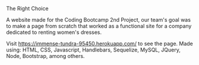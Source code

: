 The Right Choice 

A website made for the Coding Bootcamp 2nd Project, our team's goal was to make a page from scratch that worked as a functional site for a company dedicated to renting women's dresses.

Visit https://immense-tundra-95450.herokuapp.com/ to see the page.
Made using: HTML, CSS, Javascript, Handlebars, Sequelize, MySQL, JQuery, Node, Bootstrap, among others.

